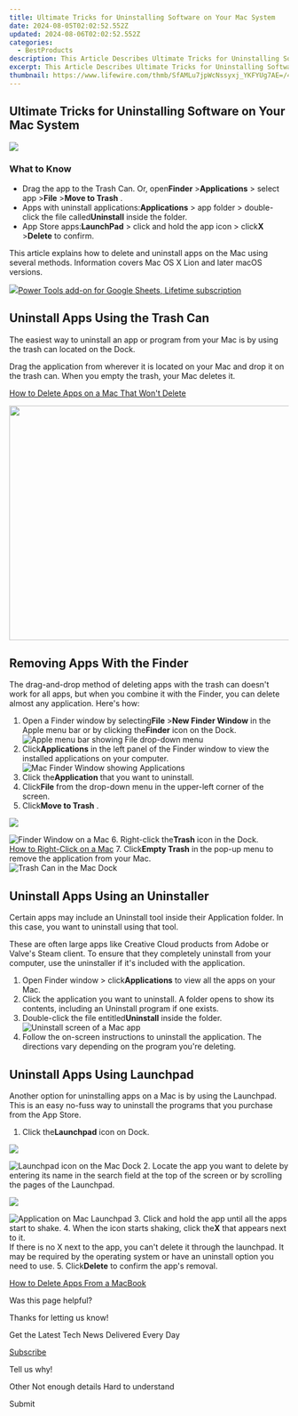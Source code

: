 ```yaml
---
title: Ultimate Tricks for Uninstalling Software on Your Mac System
date: 2024-08-05T02:02:52.552Z
updated: 2024-08-06T02:02:52.552Z
categories:
  - BestProducts
description: This Article Describes Ultimate Tricks for Uninstalling Software on Your Mac System
excerpt: This Article Describes Ultimate Tricks for Uninstalling Software on Your Mac System
thumbnail: https://www.lifewire.com/thmb/SfAMLu7jpWcNssyxj_YKFYUg7AE=/400x300/filters:no_upscale():max_bytes(150000):strip_icc():format(webp)/macbook-home-5a9665efeb97de0036526665.jpg
---
```


## Ultimate Tricks for Uninstalling Software on Your Mac System
<!-- affiliate ads begin -->
<a href="https://shop.systoolsgroup.com/affiliate.php?ACCOUNT=SYSTOOBY&AFFILIATE=108875&PATH=https%3A%2F%2Fwww.systoolsgroup.com%3FAFFILIATE%3D108875%26RESOURCE%3D%2BSysTools%2BPDF%2BUnlocker"><img src="https://www.systoolsgroup.com/box/pdf-unlocker.png" border="0"></a>
<!-- affiliate ads end -->
### What to Know

* Drag the app to the Trash Can. Or, open**Finder** \>**Applications** \> select app >**File** \>**Move to Trash** .
* Apps with uninstall applications:**Applications** \> app folder > double-click the file called**Uninstall** inside the folder.
* App Store apps:**LaunchPad** \> click and hold the app icon > click**X** \>**Delete** to confirm.

 This article explains how to delete and uninstall apps on the Mac using several methods. Information covers Mac OS X Lion and later macOS versions.

<!-- affiliate ads begin -->
<a href="https://secure.2checkout.com/order/checkout.php?PRODS=4726807&QTY=1&AFFILIATE=108875&CART=1"><img src="https://secure.avangate.com/images/merchant/c14a8df1e1b4d5297e9cb30cb34d5a00/products/copy_copy_power-tools-48.png" border="0">Power Tools add-on for Google Sheets, Lifetime subscription</a>
<!-- affiliate ads end -->
## Uninstall Apps Using the Trash Can

 The easiest way to uninstall an app or program from your Mac is by using the trash can located on the Dock.

 Drag the application from wherever it is located on your Mac and drop it on the trash can. When you empty the trash, your Mac deletes it.

[How to Delete Apps on a Mac That Won't Delete](https://www.lifewire.com/delete-apps-on-mac-that-wont-delete-8599133)

<!-- affiliate ads begin -->
<a href="https://parisrhonecom.sjv.io/c/5597632/1896607/21553" target="_top" id="1896607"><img src="//a.impactradius-go.com/display-ad/21553-1896607" border="0" alt="" width="750" height="422"/></a><img height="0" width="0" src="https://imp.pxf.io/i/5597632/1896607/21553" style="position:absolute;visibility:hidden;" border="0" />
<!-- affiliate ads end -->
## Removing Apps With the Finder

 The drag-and-drop method of deleting apps with the trash can doesn't work for all apps, but when you combine it with the Finder, you can delete almost any application. Here's how:

1. Open a Finder window by selecting**File** \>**New Finder Window** in the Apple menu bar or by clicking the**Finder** icon on the Dock.  
![Apple menu bar showing File drop-down menu](https://www.lifewire.com/thmb/MGmsm3YDwhDyatYOHrrRRW3-h0M=/1500x0/filters:no_upscale():max_bytes(150000):strip_icc():format(webp)/001-how-to-uninstall-apps-on-the-mac-6275a27fdf634aa88081ee1bd2565f51.jpg)
2. Click**Applications**  in the left panel of the Finder window to view the installed applications on your computer.  
![Mac Finder Window showing Applications](https://www.lifewire.com/thmb/vHQixA8eNCDtMNb9UUGfnSOYS1g=/1500x0/filters:no_upscale():max_bytes(150000):strip_icc():format(webp)/002-how-to-uninstall-apps-on-the-mac-f3bdc444cc264857b4ebfa75ee21d74d.jpg)
3. Click the**Application** that you want to uninstall.
4. Click**File** from the drop-down menu in the upper-left corner of the screen.
5. Click**Move to Trash** .  
<!-- affiliate ads begin -->
<a href="https://secure.2checkout.com/order/checkout.php?PRODS=4620778&QTY=1&AFFILIATE=108875&CART=1"><img src="https://secure.avangate.com/images/merchant/07dd4d5a72f5740ef0f035f201951476/728__90banner.jpg" border="0"></a>
<!-- affiliate ads end -->
![Finder Window on a Mac](https://www.lifewire.com/thmb/jSO0h7XUMxLUIaC3aknExibGMbw=/1500x0/filters:no_upscale():max_bytes(150000):strip_icc():format(webp)/003-how-to-uninstall-apps-on-the-mac-b4a5edaead6441d1ad443581e8732fa6.jpg)
6. Right-click the**Trash** icon in the Dock.  
[How to Right-Click on a Mac](https://www.lifewire.com/right-click-on-a-mac-4164327)
7. Click**Empty Trash** in the pop-up menu to remove the application from your Mac.  
![Trash Can in the Mac Dock](https://www.lifewire.com/thmb/_c8iNfdVM251v01qLTjDdWk_KRo=/1500x0/filters:no_upscale():max_bytes(150000):strip_icc():format(webp)/004-how-to-uninstall-apps-on-the-mac-a5e892ee5ad14e7c8d59b11902ecc636.jpg)

## Uninstall Apps Using an Uninstaller

 Certain apps may include an Uninstall tool inside their Application folder. In this case, you want to uninstall using that tool.

 These are often large apps like Creative Cloud products from Adobe or Valve's Steam client. To ensure that they completely uninstall from your computer, use the uninstaller if it's included with the application.

1. Open Finder window > click**Applications** to view all the apps on your Mac.
2. Click the application you want to uninstall. A folder opens to show its contents, including an Uninstall program if one exists.
3. Double-click the file entitled**Uninstall** inside the folder.  
![Uninstall screen of a Mac app](https://www.lifewire.com/thmb/kEfXG6PEXMBajlmPo8uWF2fi1g0=/1500x0/filters:no_upscale():max_bytes(150000):strip_icc():format(webp)/006-how-to-uninstall-apps-on-the-mac-2f9c59552b4d47a8a51866ebe1fc0ef8.jpg)
4. Follow the on-screen instructions to uninstall the application. The directions vary depending on the program you're deleting.

## Uninstall Apps Using Launchpad

 Another option for uninstalling apps on a Mac is by using the Launchpad. This is an easy no-fuss way to uninstall the programs that you purchase from the App Store.

1. Click the**Launchpad** icon on Dock.  
<!-- affiliate ads begin -->
<a href="https://shop.systoolsgroup.com/affiliate.php?ACCOUNT=SYSTOOBY&AFFILIATE=108875&PATH=https%3A%2F%2Fwww.systoolsgroup.com%3FAFFILIATE%3D108875%26RESOURCE%3DSysTools%2BOST%2BRecovery"><img src="https://www.systoolsgroup.com/box/ost-recovery.png" border="0"></a>
<!-- affiliate ads end -->
![Launchpad icon on the Mac Dock](https://www.lifewire.com/thmb/BC_6KcEW2TGd0n99uqg7_p3ZKpk=/1500x0/filters:no_upscale():max_bytes(150000):strip_icc():format(webp)/007-how-to-uninstall-apps-on-the-mac-b79fff671b584f7da9b7167e120bc3bf.jpg)
2. Locate the app you want to delete by entering its name in the search field at the top of the screen or by scrolling the pages of the Launchpad.  
<!-- affiliate ads begin -->
<a href="https://store.revouninstaller.com/order/checkout.php?PRODS=27889512&QTY=1&AFFILIATE=108875&CART=1"><img src="https://secure.avangate.com/images/merchant/4282ec8de8c9be897e7aff4aa231b1a4/728__90.jpg" border="0"></a>
<!-- affiliate ads end -->
![Application on Mac Launchpad](https://www.lifewire.com/thmb/VGa3xThDAqbgJ3TDaNstoREgNRg=/1500x0/filters:no_upscale():max_bytes(150000):strip_icc():format(webp)/008-how-to-uninstall-apps-on-the-mac-997fd6ad814b45b6bb5d212ca3335dce.jpg)
3. Click and hold the app until all the apps start to shake.
4. When the icon starts shaking, click the**X** that appears next to it.  
 If there is no X next to the app, you can't delete it through the launchpad. It may be required by the operating system or have an uninstall option you need to use.
5. Click**Delete** to confirm the app's removal.

[How to Delete Apps From a MacBook](https://www.lifewire.com/delete-apps-from-macbook-6826116)

Was this page helpful?

Thanks for letting us know!

 Get the Latest Tech News Delivered Every Day

[Subscribe](https://www.lifewire.com/#)

Tell us why!

 Other  Not enough details  Hard to understand

 Submit

<ins class="adsbygoogle"
     style="display:block"
     data-ad-format="autorelaxed"
     data-ad-client="ca-pub-7571918770474297"
     data-ad-slot="1223367746"></ins>



<ins class="adsbygoogle"
     style="display:block"
     data-ad-client="ca-pub-7571918770474297"
     data-ad-slot="8358498916"
     data-ad-format="auto"
     data-full-width-responsive="true"></ins>
